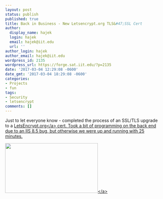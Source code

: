 ```yaml
---
layout: post
status: publish
published: true
title: Back in Business - New Letsencrypt.org TLS&#47;SSL Cert
author:
  display_name: hajek
  login: hajek
  email: hajek@iit.edu
  url: ''
author_login: hajek
author_email: hajek@iit.edu
wordpress_id: 2135
wordpress_url: https://forge.sat.iit.edu/?p=2135
date: '2017-03-04 12:29:08 -0600'
date_gmt: '2017-03-04 18:29:08 -0600'
categories:
- Projects
- fun
tags:
- Security
- letsencrypt
comments: []
---
```

<p>Just to let everyone know - completed the process of an SSL&#47;TLS upgrade to a <a href="http:&#47;&#47;letsencrypt.org">LetsEncrypt.org<&#47;a> cert.    Took a bit of programming on the back end due to an IIS 8.5 bug, but otherwise we were up and running with 25 minutes.</p>
<p><a href="/assets/2017&#47;03&#47;2017-03-04.png"><img src="/assets/2017&#47;03&#47;2017-03-04-300x161.png" alt="" width="300" height="161" class="aligncenter size-medium wp-image-2136" &#47;><&#47;a></p>

